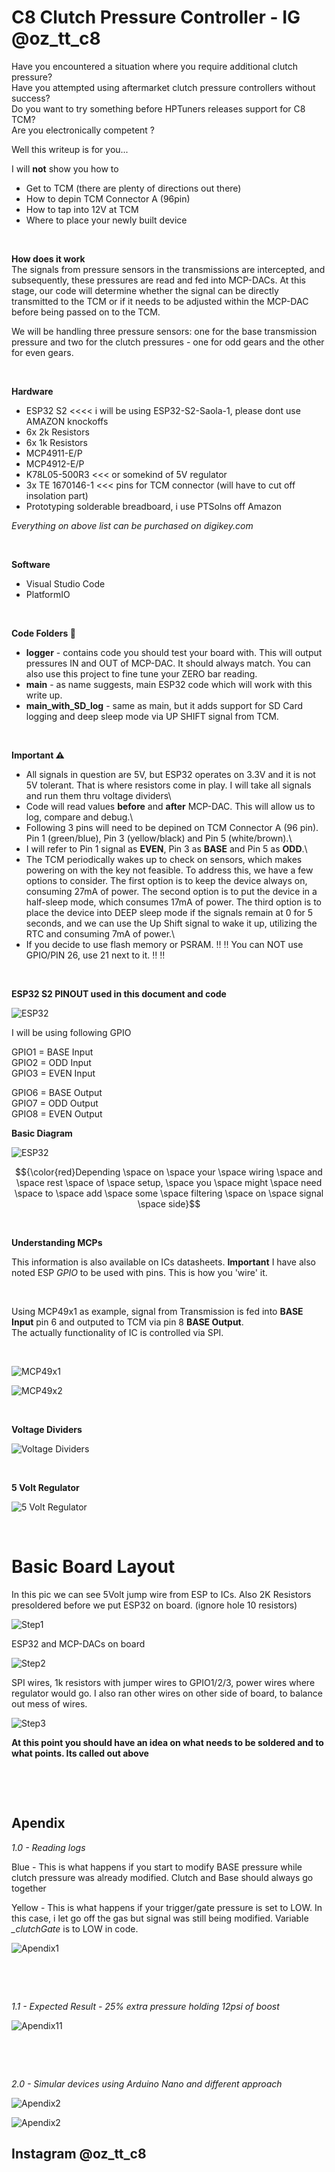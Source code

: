 
# C8 Clutch Pressure Controller - IG  @oz_tt_c8

Have you encountered a situation where you require additional clutch pressure?\
Have you attempted using aftermarket clutch pressure controllers without success?\
Do you want to try something before HPTuners releases support for C8 TCM? \
Are you electronically competent ?

Well this writeup is for you...

I will **not**  show you how to
* Get to TCM (there are plenty of directions out there)
* How to depin TCM Connector A (96pin)
* How to tap into 12V at TCM
* Where to place your newly built device

&nbsp;

**How does it work**\
The signals from pressure sensors in the transmissions are intercepted, and subsequently, these pressures are read and fed into MCP-DACs. At this stage, our code will determine whether the signal can be directly transmitted to the TCM or if it needs to be adjusted within the MCP-DAC before being passed on to the TCM.

We will be handling three pressure sensors: one for the base transmission pressure and two for the clutch pressures - one for odd gears and the other for even gears.

&nbsp;

**Hardware**
* ESP32 S2        <<<< i will be using ESP32-S2-Saola-1, please dont use AMAZON knockoffs
* 6x 2k Resistors
* 6x 1k Resistors
* MCP4911-E/P
* MCP4912-E/P
* K78L05-500R3    <<< or somekind of 5V regulator
* 3x TE 1670146-1 <<< pins for TCM connector (will have to cut off insolation part)
* Prototyping solderable breadboard, i use PTSolns off Amazon

*Everything on above list can be purchased on digikey.com*

&nbsp;

**Software**
* Visual Studio Code
* PlatformIO

&nbsp;

**Code Folders :file_folder:**
* **logger** - contains code you should test your board with.  This will output pressures IN and OUT of MCP-DAC.  It should always match.  You can also use this project to fine tune your ZERO bar reading.
* **main** - as name suggests, main ESP32 code which will work with this write up.
* **main_with_SD_log** - same as main, but it adds support for SD Card logging and deep sleep mode via UP SHIFT signal from TCM.


&nbsp;

**Important :warning:**
* All signals in question are 5V, but ESP32 operates on 3.3V and it is not 5V tolerant.  That is where resistors come in play.  I will take all signals and run them thru voltage dividers\
* Code will read values **before** and **after** MCP-DAC.  This will allow us to log, compare and debug.\
* Following 3 pins will need to be depined on TCM Connector A (96 pin).  Pin 1 (green/blue), Pin 3 (yellow/black) and Pin 5 (white/brown).\
* I will refer to Pin 1 signal as **EVEN**, Pin 3 as **BASE** and Pin 5 as **ODD**.\
* The TCM periodically wakes up to check on sensors, which makes powering on with the key not feasible. To address this, we have a few options to consider. The first option is to keep the device always on, consuming 27mA of power. The second option is to put the device in a half-sleep mode, which consumes 17mA of power. The third option is to place the device into DEEP sleep mode if the signals remain at 0 for 5 seconds, and we can use the Up Shift signal to wake it up, utilizing the RTC and consuming 7mA of power.\
* If you decide to use flash memory or PSRAM. :bangbang: :bangbang: You can NOT use GPIO/PIN 26, use 21 next to it. :bangbang: :bangbang:


&nbsp;

**ESP32 S2 PINOUT used in this document and code**

![ESP32](esp32-s2_saola1-pinout.jpg)

I will be using following GPIO

GPIO1 = BASE Input\
GPIO2 = ODD Input\
GPIO3 = EVEN Input

GPIO6 = BASE Output\
GPIO7 = ODD Output\
GPIO8 = EVEN Output


**Basic Diagram**

![ESP32](cpc_diagram.png)


$${\color{red}Depending \space on \space your \space wiring \space and \space rest \space of \space setup, \space you \space might \space need \space to \space add \space some \space filtering \space on \space signal \space side}$$

&nbsp;

**Understanding MCPs**

This information is also available on ICs datasheets. **Important** I have also noted ESP *GPIO* to be used with pins.  This is how you 'wire' it.

&nbsp;

Using MCP49x1 as example, signal from Transmission is fed into **BASE Input** pin 6 and outputed to TCM via pin 8 **BASE Output**.\
The actually functionality of IC is controlled via SPI.

&nbsp;

![MCP49x1](MCP49x1.png)

![MCP49x2](MCP49x2.png)

&nbsp;

**Voltage Dividers**

![Voltage Dividers](board/VoltageDivider.png)

&nbsp;

**5 Volt Regulator**

![5 Volt Regulator](board/5VoltRegulator.png)

&nbsp;

# Basic Board Layout

In this pic we can see 5Volt jump wire from ESP to ICs.  Also 2K Resistors presoldered before we put ESP32 on board. (ignore hole 10 resistors)

![Step1](board/pic1.jpg)


ESP32 and MCP-DACs on board

![Step2](board/pic2.jpg)


SPI wires, 1k resistors with jumper wires to GPIO1/2/3, power wires where regulator would go.  I also ran other wires on other side of board, to balance out mess of wires.

![Step3](board/pic3.jpg)



**At this point you should have an idea on what needs to be soldered and to what points.  Its called out above**


&nbsp;

&nbsp;

## Apendix


*1.0 - Reading logs*

Blue - This is what happens if you start to modify BASE pressure while clutch pressure was already modified.  Clutch and Base should always go together

Yellow - This is what happens if your trigger/gate pressure is set to LOW.  In this case, i let go off the gas but signal was still being modified. Variable *_clutchGate* is to LOW in code.

![Apendix1](board/log_example1.jpg)

&nbsp;

&nbsp;

*1.1 - Expected Result - 25% extra pressure holding 12psi of boost*

![Apendix11](result_example.jpg)


&nbsp;

&nbsp;


*2.0 - Simular devices using Arduino Nano and different approach*




![Apendix2](board/apendix1.jpg)

![Apendix2](board/apendix2.jpg)


## Instagram @oz_tt_c8


